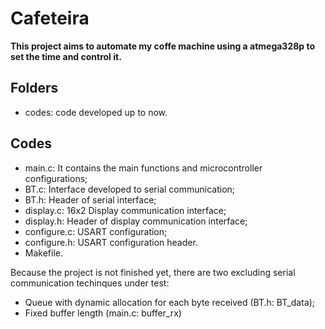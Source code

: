 # Cafeteira
**This project aims to automate my coffe machine using a atmega328p to set the time and control it.**

## Folders
- codes: code developed up to now.

## Codes
- main.c: It contains the main functions and microcontroller configurations;
- BT.c: Interface developed to serial communication;
- BT.h: Header of serial interface;
- display.c: 16x2 Display communication interface;
- display.h: Header of display communication interface;
- configure.c: USART configuration;
- configure.h: USART configuration header.
- Makefile.


Because the project is not finished yet, there are two excluding serial communication techinques under test:

  * Queue with dynamic allocation for each byte received (BT.h: BT_data);
  * Fixed buffer length (main.c: buffer_rx)

